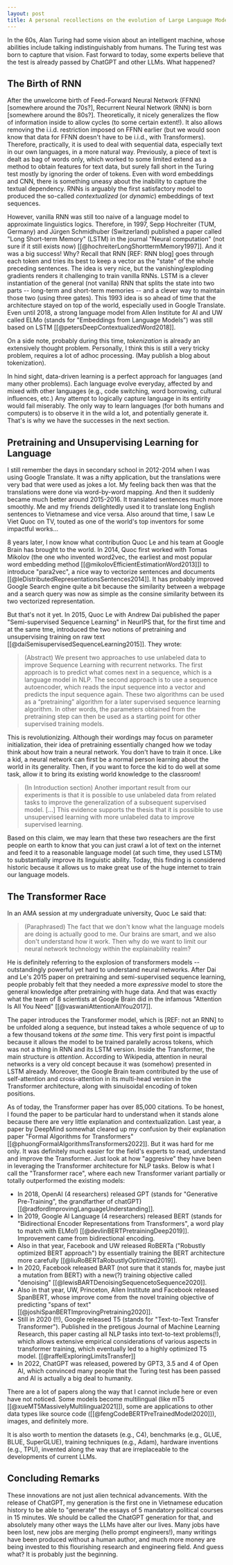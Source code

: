 ```yaml
---
layout: post
title: A personal recollections on the evolution of Large Language Models
---
```


In the 60s, Alan Turing had some vision about an intelligent machine, whose abilities include talking indistinguishably from humans. The Turing test was born to capture that vision. Fast forward to today, some experts believe that the test is already passed by ChatGPT and other LLMs. What happened?

## The Birth of RNN

After the unwelcome birth of Feed-Forward Neural Network (FFNN) [somewhere around the 70s?], Recurrent Neural Network (RNN) is born [somewhere around the 80s?]. Theoretically, it nicely generalizes the flow of information inside to allow cycles (to some certain extent!). It also allows removing the i.i.d. restriction imposed on FFNN earlier (but we would soon know that data for FFNN doesn't have to be i.i.d., with Transformers). Therefore, practically, it is used to deal with sequential data, especially text in our own languages, in a more natural way. Previously, a piece of text is dealt as bag of words only, which worked to some limited extend as a method to obtain features for text data, but surely fall short in the Turing test mostly by ignoring the order of tokens. Even with word embeddings and CNN, there is something uneasy about the inability to capture the textual dependency. RNNs is arguably the first satisfactory model to produced the so-called *contextualized* (or *dynamic*) embeddings of text sequences.

However, vanilla RNN was still too naive of a language model to approximate linguistics logics. Therefore, in 1997, Sepp Hochreiter (TUM, Germany) and Jürgen Schmidhuber (Switzerland) published a paper called "Long Short-term Memory" (LSTM) in the journal "Neural computation" (not sure if it still exists now) [[@hochreiterLongShorttermMemory1997]]. And it was a big success! Why? Recall that RNN [REF: RNN blog] goes through each token and tries its best to keep a vector as the "state" of the whole preceding sentences. The idea is very nice, but the vanishing/exploding gradients renders it challenging to train vanilla RNNs. LSTM is a clever instantiation of the general (not vanilla) RNN that splits the state into two parts -- long-term and short-term memories -- and a clever way to maintain those two (using three gates). This 1993 idea is so ahead of time that the architecture stayed on top of the world, especially used in Google Translate. Even until 2018, a strong language model from Allen Institute for AI and UW called ELMo (stands for "Embeddings from Language Models") was still based on LSTM [[@petersDeepContextualizedWord2018]].

On a side note, probably during this time, *tokenization* is already an extensively thought problem. Personally, I think this is still a very tricky problem, requires a lot of adhoc processing. (May publish a blog about tokenization).

In hind sight, data-driven learning is a perfect approach for languages (and many other problems). Each language evolve everyday, affected by and mixed with other languages (e.g., code switching, word borrowing, cultural influences, etc.) Any attempt to logically capture language in its entirity would fail miserably. The only way to learn languages (for both humans and computers) is to observe it in the wild a lot, and potentially generate it. That's is why we have the successes in the next section.

## Pretraining and Unsupervising Learning for Language

I still remember the days in secondary school in 2012-2014 when I was using Google Translate. It was a nifty application, but the translations were very bad that were used as jokes a lot. My feeling back then was that the translations were done via word-by-word mapping. And then it suddenly became much better around 2015-2016. It translated sentences much more smoothly. Me and my friends delightedly used it to translate long English sentences to Vietnamese and vice versa. Also around that time, I saw Le Viet Quoc on TV, touted as one of the world's top inventors for some impactful works...

8 years later, I now know what contribution Quoc Le and his team at Google Brain has brought to the world. In 2014, Quoc first worked with Tomas Mikolov (the one who invented word2vec, the earliest and most popular word embedding method [[@mikolovEfficientEstimationWord2013]]) to introduce "para2vec", a nice way to vectorize sentences and documents [[@leDistributedRepresentationsSentences2014]]. It has probably improved Google Search engine quite a bit because the similarity between a webpage and a search query was now as simple as the consine similarity between its two vectorized representation.

But that's not it yet. In 2015, Quoc Le with Andrew Dai published the paper "Semi-supervised Sequence Learning" in NeurIPS that, for the first time and at the same tme, introduced the two notions of pretraining and unsupervising training on raw text [[@daiSemisupervisedSequenceLearning2015]]. They wrote:

> (Abstract) We present two approaches to use unlabeled data to improve Sequence Learning with recurrent networks. The first approach is to predict what comes next in a sequence, which is a language model in NLP. The second approach is to use a sequence autoencoder, which reads the input sequence into a vector and predicts the input sequence again. These two algorithms can be used as a “pretraining” algorithm for a later supervised sequence learning algorithm. In other words, the parameters obtained from the pretraining step can then be used as a starting point for other supervised training models.

This is revolutionizing. Although their wordings may focus on parameter initialization, their idea of pretraining essentially changed how we today think about how train a neural network. You don't have to train it once. Like a kid, a neural network can first be a normal person learning about the world in its generality. Then, if you want to force the kid to do well at some task, allow it to bring its existing world knowledge to the classroom!

> (In Introduction section) Another important result from our experiments is that it is possible to use unlabeled data from related tasks to improve the generalization of a subsequent supervised model. [...] This evidence supports the thesis that it is possible to use unsupervised learning with more unlabeled data to improve supervised learning.

Based on this claim, we may learn that these two reseachers are the first people on earth to know that you can just crawl a lot of text on the internet and feed it to a reasonable language model (at such time, they used LSTM) to substantially improve its linguistic ability. Today, this finding is considered historic because it allows us to make great use of the huge internet to train our language models.

## The Transformer Race

In an AMA session at my undergraduate university, Quoc Le said that:
> (Paraphrased) The fact that we don't know what the language models are doing is actually good to me. Our brains are smart, and we also don't understand how it work. Then why do we want to limit our neural network technology within the explainability realm?

He is definitely referring to the explosion of transformers models -- outstandingly powerful yet hard to understand neural networks. After Dai and Le's 2015 paper on pretraining and semi-supervised sequence learning, people probably felt that they needed a more *expressive* model to store the general knowledge after pretraining with huge data. And that was exactly what the team of 8 scientists at Google Brain did in the infamous "Attention Is All You Need" [[@vaswaniAttentionAllYou2017]].

The paper introduces the Transformer model, which is [REF: not an RNN] to be unfolded along a sequence, but instead takes a whole sequence of up to a few thousand tokens *at the same time*. This very first point is impactful because it allows the model to be trained paralelly across tokens, which was not a thing in RNN and its LSTM version. Inside the Transformer, the main structure is *attention*. According to Wikipedia, attention in neural networks is a very old concept because it was (somehow) presented in LSTM already. Moreover, the Google Brain team contributed by the use of self-attention and cross-attention in its multi-head version in the Transformer architecture, along with sinuisoidal encoding of token positions.

As of today, the Transformer paper has over 85,000 citations. To be honest, I found the paper to be particular hard to understand when it stands alone because there are very little explanation and contextualization. Last year, a paper by DeepMind somewhat cleared up my confusion by their explanation paper "Formal Algorithms for Transformers" [[@phuongFormalAlgorithmsTransformers2022]]. But it was hard for me only. It was definitely much easier for the field's experts to read, understand and improve the Transformer. Just look at how "aggresive" they have been in leveraging the Transformer architecture for NLP tasks. Below is what I call the "Transformer race", where each new Transformer variant  partially or totally outperformed the existing models:
- In 2018, OpenAI (4 researchers) released GPT (stands for "Generative Pre-Training", the grandfarther of chatGPT) [[@radfordImprovingLanguageUnderstanding]].
- In 2019, Google AI Language (4 researchers) released BERT (stands for "Bidirectional Encoder Representations from Transformers", a word play to match with ELMo!) [[@devlinBERTPretrainingDeep2019]]. Improvement came from bidirectional encoding.
- Also in that year, Facebook and UW released RoBERTa ("Robustly optimized BERT approach") by essentially training the BERT architecture more carefully [[@liuRoBERTaRobustlyOptimized2019]].
- In 2020, Facebook released BART (not sure that it stands for, maybe just a mutation from BERT) with a new(?) training objective called "denoising" [[@lewisBARTDenoisingSequencetoSequence2020]].
- Also in that year, UW, Princeton, Allen Institute and Facebook released SpanBERT, whose improve come from the novel training objective of predicting "spans of text" [[@joshiSpanBERTImprovingPretraining2020]].
- Still in 2020 (!!), Google released T5 (stands for "Text-to-Text Transfer Transformer"). Published in the pretigous Journal of Machine Learning Research, this paper casting all NLP tasks into text-to-text problems(!), which allows extensive empirical considerations of various aspects in transformer training, which eventually led to a highly optimized T5 model. [[@raffelExploringLimitsTransfer]]
- In 2022, ChatGPT was released, powered by GPT3, 3.5 and 4 of Open AI, which convinced many people that the Turing test has been passed and AI is actually a big deal to humanity.

There are a lot of papers along the way that I cannot include here or even have not noticed. Some models become multilingual (like mT5 [[@xueMT5MassivelyMultilingual2021]]), some are applications to other data types like source code ([[@fengCodeBERTPreTrainedModel2020]]), images, and definitely more.

It is also worth to mention the datasets (e.g., C4), benchmarks (e.g., GLUE, BLUE, SuperGLUE), training techniques (e.g., Adam), hardware inventions (e.g., TPU), invented along the way that are irreplaceable to the developments of current LLMs.

## Concluding Remarks
These innovations are not just alien technical advancements. With the release of ChatGPT, my generation is the first one in Vietnamese education history to be able to "generate" the essays of 5 mandatory political courses in 15 minutes. We should be called the ChatGPT generation for that, and absolutely many other ways the LLMs have alter our lives. Many jobs have been lost, new jobs are merging (hello prompt engineers!), many writings have been produced without a human author, and much more money are being invested to this flourishing research and engineering field. And guess what? It is probably just the beginning.